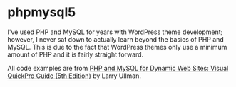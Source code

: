 # phpmysql5

I've used PHP and MySQL for years with WordPress theme development; however, I never sat down to actually learn beyond the basics of PHP and MySQL.  This is due to the fact that WordPress themes only use a minimum amount of PHP and it is fairly straight forward.  

All code examples are from [PHP and MySQL for Dynamic Web Sites: Visual QuickPro Guide (5th Edition)](https://www.amazon.com/PHP-MySQL-Dynamic-Web-Sites/dp/0134301846/ref=cm_cr_arp_d_product_top?ie=UTF8) by Larry Ullman.